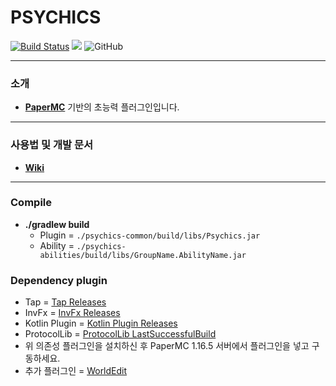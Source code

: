 # PSYCHICS
[![Build Status](https://travis-ci.org/monun/psychics.svg?branch=master)](https://travis-ci.org/monun/psychics)
[![](https://jitpack.io/v/monun/psychics.svg)](https://jitpack.io/#monun/psychics)
![GitHub](https://img.shields.io/github/license/monun/psychics)

---
### 소개
* [**PaperMC**](https://papermc.io/) 기반의 초능력 플러그인입니다.
---

### 사용법 및 개발 문서
* [**Wiki**](https://github.com/monun/psychics/wiki)
---
### Compile
* **./gradlew build**
  * Plugin = `./psychics-common/build/libs/Psychics.jar`
  * Ability = `./psychics-abilities/build/libs/GroupName.AbilityName.jar`
  
### Dependency plugin
  * Tap = [Tap Releases](https://github.com/monun/tap/releases)
  * InvFx = [InvFx Releases](https://github.com/monun/invfx/releases)
  * Kotlin Plugin = [Kotlin Plugin Releases](https://github.com/monun/kotlin-plugin/releases)
  * ProtocolLib = [ProtocolLib LastSuccessfulBuild](https://ci.dmulloy2.net/job/ProtocolLib/lastSuccessfulBuild/artifact/target/ProtocolLib.jar)
  * 위 의존성 플러그인을 설치하신 후 PaperMC 1.16.5 서버에서 플러그인을 넣고 구동하세요.
  * 추가 플러그인 = [WorldEdit](https://dev.bukkit.org/projects/worldedit/files)
